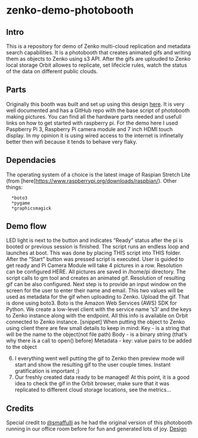 # zenko-demo-photobooth
 
## Intro

This is a repository for demo of Zenko multi-cloud replication and metadata search capabilities. 
It is a photobooth that creates animated gifs and writing them as objects to Zenko using s3 API. After the gifs are uplouded to Zenko local storage Orbit allowes to replicate, set lifecicle rules, watch the status of the data on different public clouds.


## Parts

Originally this booth was built and set up using this design [here](https://www.drumminhands.com/2018/06/15/raspberry-pi-photo-booth/). It is very well documented and has a GitHub repo with the base script of photobooth making pictures. You can find all the hardware parts needed and usefull links on how to get started with raspberry pi.
For the demo here I used Paspberry Pi 3, Raspberry Pi camera module and 7 inch HDMI touch display. In my opinion it is using wired access to the internet is infinetally better then wifi because it tends to behave very flaky.


## Dependacies 

The operating system of a choice is the latest image of Raspian Stretch Lite (from [here]https://www.raspberrypi.org/downloads/raspbian/).
Other things:
 ``` 
   *boto3
   *pygame
   *graphicsmagick
```

## Demo flow

LED light is next to the button and indicates “Ready” status after the pi is booted or previous session is finished. The script runs an endless loop and launches at boot. This was done by placing THIS script into THIS folder.
After the “Start” button was pressed script is executed. User is guided to get ready and Pi Camera Module will take 4 pictures in a row. Resolution can be configured HERE.
All pictures are saved in /home/pi directory. The script calls to gm tool and creates an animated gif. Resolution of resulting gif can be also configured.
Next step is to provide an input window on the screen for the user to enter their name and email. This two values will be used as metadata for the gif when uploading to Zenko.
Upload the gif. That is done using boto3. Boto is the Amazon Web Services (AWS) SDK for Python. We create a low-level client with the service name ‘s3’ and the keys to Zenko instance along with the endpoint. All this info is available on Orbit connected to Zenko instance.
[snippet]
When putting the object to Zenko using client there are few small details to keep in mind:
Key - is a string that will be the name to the object(not file path)
Body - is a binary string (that’s why there is a call to open() before)
Metadata - key: value pairs to be added to the object

6. I everything went well putting the gif to Zenko then preview mode will start and show the resulting gif to the user couple times. Instant gratification is important ;)
 7. Our freshly created data ready to be managed! At this point, it is a good idea to check the gif in the Orbit browser, make sure that it was replicated to different cloud storage locations, see the metrics…

## Credits
Special credit to [@smaffulli](https://github.com/smaffulli/drumminhands_photobooth) as he had the original version of this photobooth running in our office room before for fun and generated lots of joy.
[Design](https://www.drumminhands.com/2018/06/15/raspberry-pi-photo-booth/)




